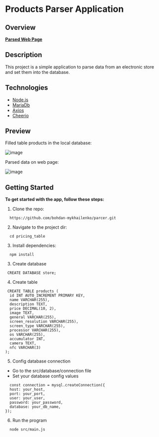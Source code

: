 #  Products Parser Application

## Overview
[**Parsed Web Page**](https://hotline.ua/ua/mobile/mobilnye-telefony-i-smartfony/?mode=series&sort=popularity)

## Description

This project is a simple application to parse data from an electronic store and set them into the database.

## Technologies

- [Node.js](https://nodejs.org/en)
- [MariaDb](https://mariadb.org/)
- [Axios](https://axios-http.com/)
- [Cheerio](https://cheerio.js.org/)


## Preview

Filled table products in the local database:

![image](https://github.com/bohdan-mykhailenko/parser/assets/76702178/6c9c6eab-deac-4395-b721-a570d1b4b6e3)


Parsed data on web page:

![image](https://github.com/bohdan-mykhailenko/parser/assets/76702178/ebfff9c6-6211-43f0-879a-dfb772fdeef2)


## Getting Started

**To get started with the app, follow these steps:**

1.  Clone the repo:
    
```shell
  https://github.com/bohdan-mykhailenko/parcer.git
```
    
2.  Navigate to the project dir:
   
```shell 
  cd pricing_table
```

3.  Install dependencies:
    
```shell
  npm install
```

3. Create database
```shell
 CREATE DATABASE store;
```

4. Create table
```shell
 CREATE TABLE products (
  id INT AUTO_INCREMENT PRIMARY KEY,
  name VARCHAR(255),
  description TEXT,
  price DECIMAL(10, 2),
  image TEXT,
  general VARCHAR(255),
  screen_resolution VARCHAR(255),
  screen_type VARCHAR(255),
  processor VARCHAR(255),
  os VARCHAR(255),
  accumulator INT,
  camera TEXT,
  nfc VARCHAR(3)
);
```
    
5. Config database connection
  * Go to the src/database/connection file
  * Set your database config values
```shell
  const connection = mysql.createConnection({
  host: your_host,
  port: your_port,
  user: your_user,
  password: your_password,
  database: your_db_name,
});
```

6. Run the program
```shell
  node src/main.js
```
